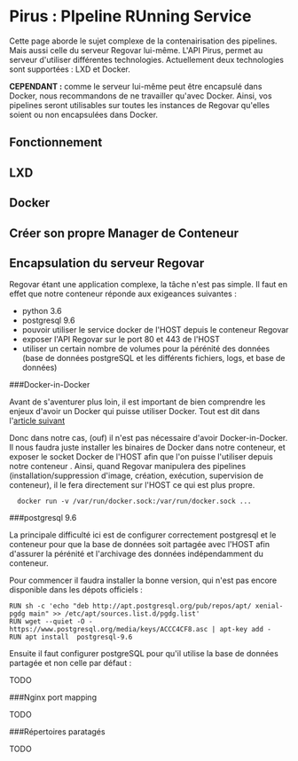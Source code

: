 # Pirus : PIpeline RUnning Service

Cette page aborde le sujet complexe de la contenairisation des pipelines. Mais aussi celle du serveur Regovar lui-même. L'API Pirus, permet au serveur d'utiliser différentes technologies. Actuellement deux technologies sont supportées : LXD et Docker.

**CEPENDANT :** comme le serveur lui-même peut être encapsulé dans Docker, nous recommandons de ne travailler qu'avec Docker. Ainsi, vos pipelines seront utilisables sur toutes les instances de Regovar qu'elles soient ou non encapsulées dans Docker.


## Fonctionnement


## LXD


## Docker



## Créer son propre Manager de Conteneur




## Encapsulation du serveur Regovar

Regovar étant une application complexe, la tâche n'est pas simple. Il faut en effet que notre conteneur réponde aux exigeances suivantes :
 - python 3.6
 - postgresql 9.6
 - pouvoir utiliser le service docker de l'HOST depuis le conteneur Regovar
 - exposer l'API Regovar sur le port 80 et 443 de l'HOST
 - utiliser un certain nombre de volumes pour la pérénité des données (base de données postgreSQL et les différents fichiers, logs, et base de données)

###Docker-in-Docker

Avant de s'aventurer plus loin, il est important de bien comprendre les enjeux d'avoir un Docker qui puisse utiliser Docker. Tout est dit dans l'[article suivant](https://jpetazzo.github.io/2015/09/03/do-not-use-docker-in-docker-for-ci/)

Donc dans notre cas, (ouf) il n'est pas nécessaire d'avoir Docker-in-Docker. Il nous faudra juste installer les binaires de Docker dans notre conteneur, et exposer le socket Docker de l'HOST afin que l'on puisse l'utiliser depuis notre conteneur . Ainsi, quand Regovar manipulera des pipelines (installation/suppression d'image, création, exécution, supervision de conteneur), il le fera directement sur l'HOST ce qui est plus propre.

```
  docker run -v /var/run/docker.sock:/var/run/docker.sock ...
```

###postgresql 9.6

La principale difficulté ici est de configurer correctement postgresql et le conteneur pour que la base de données soit partagée avec l'HOST afin d'assurer la pérénité et l'archivage des données indépendamment du conteneur.

Pour commencer il faudra installer la bonne version, qui n'est pas encore disponible dans les dépots officiels :
```
RUN sh -c 'echo "deb http://apt.postgresql.org/pub/repos/apt/ xenial-pgdg main" >> /etc/apt/sources.list.d/pgdg.list'
RUN wget --quiet -O - https://www.postgresql.org/media/keys/ACCC4CF8.asc | apt-key add -
RUN apt install  postgresql-9.6
```

Ensuite il faut configurer postgreSQL pour qu'il utilise la base de données partagée et non celle par défaut :

TODO



###Nginx port mapping

TODO

###Répertoires paratagés

TODO





